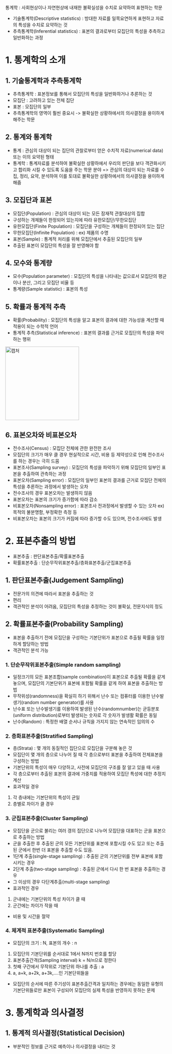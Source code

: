통계학 : 사회현상이나 자연현상에 내재한 불확실성을 수치로 요약하여 표현하는 학문
- 기술통계학(Descriptive statistics) : 방대한 자료를 일목요연하게 표현하고 자료의 특성을 수치로 요약하는 것
- 추측통계학(Inferential statistics) : 표본의 결과로부터 모집단의 특성을 추측하고 일반화하는 과정

# 1. 통계학의 소개

## 1. 기술통계학과 추측통계학
- 추측통계학 : 표본정보를 통해서 모집단의 특성을 일반화하거나 추론하는 것
- 모집단 : 고려하고 있는 전체 집단
- 표본 : 모집단의 일부
- 추측통계학의 영역이 훨씬 중요시 -> 불확실한 상황하에서의 의사결정을 용이하게 해주는 학문

## 2. 통계와 통계학
- 통계 : 관심의 대상이 되는 집단의 관찰로부터 얻은 수치적 자료(numerical data) 또는 이의 요약된 형태
- 통계학 : 통계자료를 분석하여 불확실한 상황하에서 우리의 판단을 보다 객관화시키고 합리화 시킬 수 있도록 도움을 주는 학문 분야
=> 관심의 대상이 되는 자료를 수집, 정리, 요약, 분석하여 이를 토대로 불확실한 상황하에서의 의사결정을 용이하게 해줌

## 3. 모집단과 표본
- 모집단(Population) : 관심의 대상이 되는 모든 잠재적 관찰대상의 집합
- 구성하는 개체들이 한정되어 있는지에 따라 유한모집단/무한모집단
- 유한모집단(Finite Population) : 모집단을 구성하는 개체들이 한정되어 있는 집단
- 무한모집단(Infinite Population) : ex) 제품의 수명
- 표본(Sample) : 통계적 처리를 위해 모집단에서 추출된 모집단의 일부
- 추출된 표본이 모집단의 특성을 잘 반영해야 함

## 4. 모수와 통계량
- 모수(Population parameter) : 모집단의 특성을 나타내는 값으로서 모집단의 평균이나 분산, 그리고 모집단 비율 등
- 통계량(Sample statistic) : 표본의 특성

## 5. 확률과 통계적 추측
- 확률(Probability) : 모집단의 특성을 알고 표본의 결과에 대한 가능성을 계산할 때 적용이 되는 수학적 언어
- 통계적 추측(Statistical inference) : 표본의 결과를 근거로 모집단의 특성을 파악하는 행위

<img width="230" alt="캡처" src="https://user-images.githubusercontent.com/80622859/180127351-0f73dc88-8c44-417f-86c1-a3aae4d2a590.PNG">

## 6. 표본오차와 비표본오차
- 전수조사(Census) : 모집단 전체에 관한 완전한 조사
- 모집단의 크기가 매우 클 경우 현실적으로 시간, 비용 등 제약성으로 인해 전수조사를 하는 경우는 극히 드뭄
- 표본조사(Sampling survey) : 모집단의 특성을 파악하기 위해 모집단의 일부인 표본을 추출하여 관측하는 과정
- 표본오차(Sampling error) : 모집단의 일부인 표본의 결과를 근거로 모집단 전체의 특성을 추론하는 과정에서 발생하는 오차
- 전수조사의 경우 표본오차는 발생하지 않음
- 표본오차는 표본의 크기가 증가함에 따라 감소
- 비표본오차(Nonsampling error) : 표본조사 전과정에서 발생할 수 있는 오차 ex) 목적의 불분명함, 부정확한 측정 등
- 비표본오차는 표본의 크기가 커짐에 따라 증가할 수도 있으며, 전수조사에도 발생

# 2. 표본추출의 방법
- 표본추출 : 판단표본추출/확률표본추출
- 확률표본추출 : 단순무작위표본추출/층화표본추출/군집표본추출

## 1. 판단표본추출(Judgement Sampling)
- 전문가의 의견에 따라서 표본을 추출하는 것
- 편리
- 객관적인 분석이 어려움, 모집단의 특성을 추정하는 것이 불확실, 전문지식의 정도

## 2. 확률표본추출(Probability Sampling)
- 표본을 추출하기 전에 모집단을 구성하는 기본단위가 표본으로 추출될 확률을 일정하게 할당하는 방법
- 객관적인 분석 가능


### 1. 단순무작위표본추출(Simple random sampling)
- 일정크기의 모든 표본조합(sample combination)이 표본으로 추출될 확률을 같게 놓으며, 모집단의 기본단위가 표본에 포함될 확률을 같게 하여 표본을 추출하는 방법
- 무작위성(randomness)을 확실히 하기 위해서 난수 또는 컴퓨터를 이용한 난수발생기(random number generator)를 사용
- 난수표 또는 난수발생기를 이용하여 발생된 난수(randomnumber)는 균등분포(uniform distribution)로부터 발생되는 숫자로 각 숫자가 발생활 확률은 동일
- 난수(Random) : 특정한 배열 순서나 규칙을 가지지 않는 연속적인 임의의 수

### 2. 층화표본추출(Stratified Sampling)
- 층(Strata) : 몇 개의 동질적인 집단으로 모집단을 구분해 놓은 것
- 모집단이 몇 개의 층으로 나누어 질 때 각 층으로부터 표본을 추출하여 전체표본을 구성하는 방법
- 기본단위의 특성이 매우 다양하고, 사전에 모집단의 구조를 잘 알고 있을 때 사용
- 각 층으로부터 추출된 표본의 결과에 가중치를 적용하여 모집단 특성에 대한 추정치 계산
- 효과적일 경우
1. 각 층내에는 기본단위의 특성이 균일
2. 층별로 차이가 클 경우

### 3. 군집표본추출(Cluster Sampling)
- 모집단을 군으로 불리는 여러 갱의 집단으로 나누어 모집단을 대표하는 군을 표본으로 추출하는 방법
- 군을 추출한 후 추출된 군의 모든 기본단위를 표본에 포함시킬 수도 있고 또는 추출된 군에서 한번 더 표본을 추출할 수도 있음.
- 1단계 추출(single-stage sampling) : 추출된 군의 기본단위를 전부 표본에 포함시키는 경우
- 2단계 추출(two-stage sampling) : 추출된 군에서 다시 한 번 표본을 추출하는 경우
- 그 이상의 경우 다단계추출(multi-stage sampling)
- 효과적인 경우
1. 군내에는 기본단위의 특성 차이가 클 때
2. 군간에는 차이가 작을 때
- 비용 및 시간을 절약

### 4. 체계적 표본추출(Systematic Sampling)
- 모집단의 크기 : N, 표본의 개수 : n
1) 모집단의 기본단위를 순서대로 1에서 N까지 번호를 할당
2) 표본추출간격(Sampling interval) k = N/n으로 정한다
3) 첫째 구간에서 무작위로 기본단위 하나를 추출 : a
4) a, a+k, a+2k, a+3k,....인 기본단위들을 
- 모집단의 순서에 따른 주기성이 표본추출간격과 일치하는 경우에는 동일한 유형의 기본단위들로만 표본이 구성되어 모집단의 실제 특성을 반영하지 못하는 문제

# 3. 통계학과 의사결정

## 1. 통계적 의사결정(Statistical Decision)
- 부분적인 정보를 근거로 예측이나 의사결정을 내리는 것
